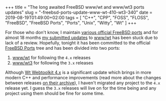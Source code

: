+++
title = "The long awaited FreeBSD www/wt and www/wt3 ports updates"
slug = "-freebsd-ports-update-www-wt-410-wt3-340"
date = 2019-08-19T01:49:00+02:00
tags = [ "C++", "CPP", "FOSS", "FLOSS", "FreeBSD", "FreeBSD Ports", "Ports", "Unix", "Witty", "Wt" ]
+++

For those who don't know, I maintain [various official FreeBSD ports](https://www.freebsd.org/cgi/ports.cgi?query=info%40babaei.net&stype=maintainer&sektion=all) and for almost 18 months [my submitted updates](https://bugs.freebsd.org/bugzilla/show_bug.cgi?id=226160) to [www/wt](https://www.webtoolkit.eu/wt) has been stuck due to lack of a review. Hopefully, tonight it has been committed to the official [FreeBSD Ports](https://www.freebsd.org/ports/) tree and has been divided into two ports:

1. [www/wt](https://svnweb.freebsd.org/ports/head/www/wt/) for following the <code>4.x</code> releases
2. [www/wt3](https://svnweb.freebsd.org/ports/head/www/wt3/) for following the <code>3.x</code> releases

Although [Wt Webtoolkit 4.x](https://web.archive.org/web/20190819001517/https://www.webtoolkit.eu/wt/news/2017/09/19/wt_4_0_0_is_here_) is a significant update which brings in more modern C++ and performance improvements (read more about the changes between releases [on their archive](https://web.archive.org/web/20190819001524/https://www.webtoolkit.eu/wt/news/all)), I haven't migrated any project to the <code>4.x</code> release yet. I guess the <code>3.x</code> releases will live on for the time being and any project using them should be fine for some time.

<!--more-->
